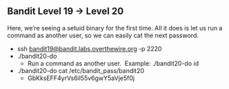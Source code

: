## Bandit Level 19 → Level 20
Here, we’re seeing a setuid binary for the first time. All it does is let us run a command as another user, so we can easily cat the next password.
- ssh bandit19@bandit.labs.overthewire.org -p 2220
- ./bandit20-do
    - Run a command as another user.    Example: ./bandit20-do id
- ./bandit20-do cat /etc/bandit_pass/bandit20
    - GbKksEFF4yrVs6il55v6gwY5aVje5f0j
